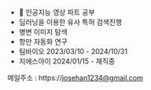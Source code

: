- 👀 인공지능 영상 파트 공부
- 딥러닝을 이용한 유사 특허 검색진행
- 병변 이미지 탐색
- 항만 자동화 연구
- 팀바이오 2023/03/10 - 2024/10/31
- 지에스아이 2024/01/15 - 재직중

메일주소 : https://josehan1234@gmail.com
<!---
joesiheon496/joesiheon496 is a ✨ special ✨ repository because its `README.md` (this file) appears on your GitHub profile.
You can click the Preview link to take a look at your changes.
--->
